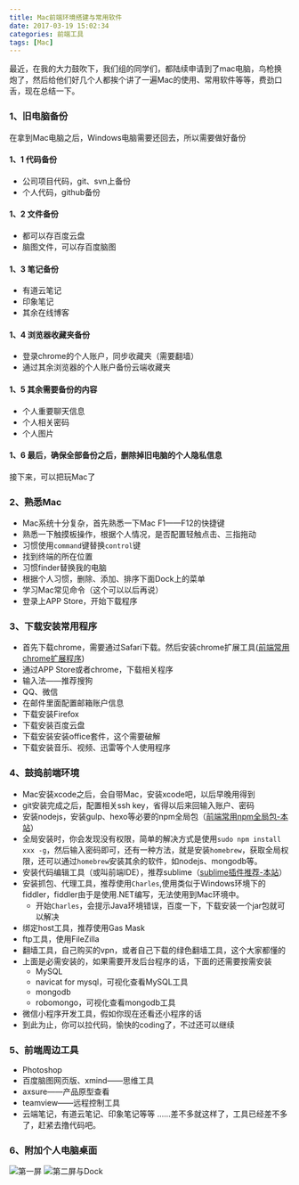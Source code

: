 ```yaml
---
title: Mac前端环境搭建与常用软件
date: 2017-03-19 15:02:34
categories: 前端工具
tags: [Mac]
---
```


最近，在我的大力鼓吹下，我们组的同学们，都陆续申请到了mac电脑，鸟枪换炮了，然后给他们好几个人都挨个讲了一遍Mac的使用、常用软件等等，费劲口舌，现在总结一下。

### 1、旧电脑备份
在拿到Mac电脑之后，Windows电脑需要还回去，所以需要做好备份
#### 1、1 代码备份
* 公司项目代码，git、svn上备份
* 个人代码，github备份
<!--more-->

#### 1、2 文件备份
* 都可以存百度云盘
* 脑图文件，可以存百度脑图

#### 1、3 笔记备份
* 有道云笔记
* 印象笔记
* 其余在线博客

#### 1、4 浏览器收藏夹备份
* 登录chrome的个人账户，同步收藏夹（需要翻墙）
* 通过其余浏览器的个人账户备份云端收藏夹

#### 1、5 其余需要备份的内容
* 个人重要聊天信息
* 个人相关密码
* 个人图片

#### 1、6 最后，确保全部备份之后，删除掉旧电脑的个人隐私信息
接下来，可以把玩Mac了

### 2、熟悉Mac

* Mac系统十分复杂，首先熟悉一下Mac F1——F12的快捷键
* 熟悉一下触摸板操作，根据个人情况，是否配置轻触点击、三指拖动
* 习惯使用`command`键替换`control`键
* 找到终端的所在位置
* 习惯finder替换我的电脑
* 根据个人习惯，删除、添加、排序下面Dock上的菜单
* 学习Mac常见命令（这个可以以后再说）
* 登录上APP Store，开始下载程序

### 3、下载安装常用程序
* 首先下载chrome，需要通过Safari下载。然后安装chrome扩展工具([前端常用chrome扩展程序](http://localhost:4000/2017/03/22/%E5%89%8D%E7%AB%AF%E5%B7%A5%E5%85%B7/%E5%89%8D%E7%AB%AF%E5%B8%B8%E7%94%A8chrome%E6%89%A9%E5%B1%95%E7%A8%8B%E5%BA%8F/))
* 通过APP Store或者chrome，下载相关程序
* 输入法——推荐搜狗
* QQ、微信
* 在邮件里面配置邮箱账户信息
* 下载安装Firefox
* 下载安装百度云盘
* 下载安装安装office套件，这个需要破解
* 下载安装音乐、视频、迅雷等个人使用程序

### 4、鼓捣前端环境
* Mac安装xcode之后，会自带Mac，安装xcode吧，以后早晚用得到
* git安装完成之后，配置相关ssh key，省得以后来回输入账户、密码
* 安装nodejs，安装gulp、hexo等必要的npm全局包（[前端常用npm全局包-本站](http://localhost:4000/2017/03/20/%E5%89%8D%E7%AB%AF%E5%B7%A5%E5%85%B7/%E5%89%8D%E7%AB%AF%E5%B8%B8%E7%94%A8npm%E5%85%A8%E5%B1%80%E5%8C%85/)）
* 全局安装时，你会发现没有权限，简单的解决方式是使用`sudo npm install xxx -g`，然后输入密码即可，还有一种方法，就是安装`homebrew`，获取全局权限，还可以通过`homebrew`安装其余的软件，如nodejs、mongodb等。
* 安装代码编辑工具（或叫前端IDE），推荐sublime（[sublime插件推荐-本站](http://localhost:4000/2017/03/19/前端工具/sublime插件推荐/)）
* 安装抓包、代理工具，推荐使用`Charles`,使用类似于Windows环境下的fiddler，fiddler由于是使用.NET编写，无法使用到Mac环境中。
	* 开始`Charles`，会提示Java环境错误，百度一下，下载安装一个jar包就可以解决
* 绑定host工具，推荐使用Gas Mask
* ftp工具，使用FileZilla
* 翻墙工具，自己购买的vpn，或者自己下载的绿色翻墙工具，这个大家都懂的
* 上面是必需安装的，如果需要开发后台程序的话，下面的还需要按需安装
	* MySQL
	* navicat for mysql，可视化查看MySQL工具
	* mongodb
	* robomongo，可视化查看mongodb工具
* 微信小程序开发工具，假如你现在还看还小程序的话
* 到此为止，你可以拉代码，愉快的coding了，不过还可以继续

### 5、前端周边工具
* Photoshop
* 百度脑图网页版、xmind——思维工具
* axsure——产品原型查看
* teamview——远程控制工具
* 云端笔记，有道云笔记、印象笔记等等
……差不多就这样了，工具已经差不多了，赶紧去撸代码吧。

### 6、附加个人电脑桌面
<!-- <img src="http://localhost:4000/images/fanyi3.png" alt="node控制台" style="width:70%"> -->
![第一屏](http://localhost:4000/images/mac1.png)
![第二屏与Dock](http://localhost:4000/images/mac2.png)






